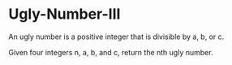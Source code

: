 # Ugly-Number-III

An ugly number is a positive integer that is divisible by a, b, or c.

Given four integers n, a, b, and c, return the nth ugly number.
